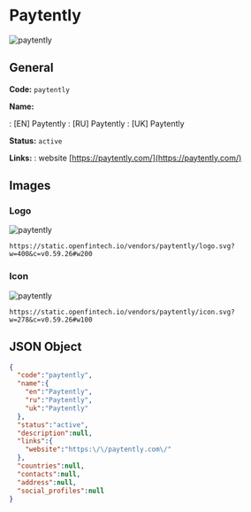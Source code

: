 
# Paytently 
![paytently](https://static.openfintech.io/vendors/paytently/logo.svg?w=400&c=v0.59.26#w200)  

## General 
 
**Code:** `paytently` 
 
**Name:** 
 
:	[EN] Paytently 
:	[RU] Paytently 
:	[UK] Paytently 
 
**Status:** `active` 
 
**Links:** 
: website [https://paytently.com/](https://paytently.com/) 
 

## Images 

### Logo 
 
![paytently](https://static.openfintech.io/vendors/paytently/logo.svg?w=400&c=v0.59.26#w200)  

```
https://static.openfintech.io/vendors/paytently/logo.svg?w=400&c=v0.59.26#w200
```  

### Icon 
 
![paytently](https://static.openfintech.io/vendors/paytently/icon.svg?w=278&c=v0.59.26#w100)  

```
https://static.openfintech.io/vendors/paytently/icon.svg?w=278&c=v0.59.26#w100
```  

## JSON Object 

```json
{
  "code":"paytently",
  "name":{
    "en":"Paytently",
    "ru":"Paytently",
    "uk":"Paytently"
  },
  "status":"active",
  "description":null,
  "links":{
    "website":"https:\/\/paytently.com\/"
  },
  "countries":null,
  "contacts":null,
  "address":null,
  "social_profiles":null
}
```  
